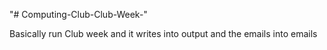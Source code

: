 "# Computing-Club-Club-Week-" 

Basically run Club week and it writes into output and the emails into emails
